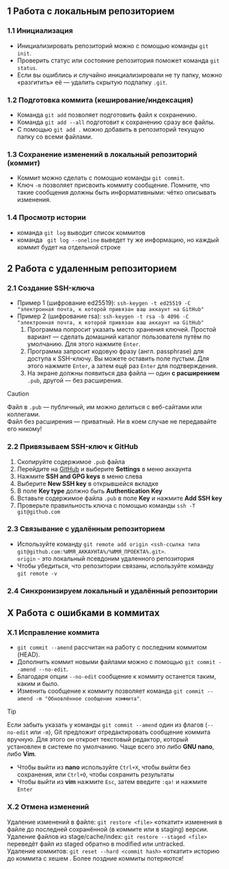 ## 1 Работа с локальным репозиторием
### 1.1 Инициализация  
- Инициализировать репозиторий можно с помощью команды ```git init```.  
- Проверить статус или состояние репозитория поможет команда ```git status```.  
- Если вы ошиблись и случайно инициализировали не ту папку, можно «разгитить» её — удалить скрытую подпапку ```.git```.  
  
### 1.2  Подготовка коммита (кеширование/индексация)
- Команда ```git add``` позволяет подготовить файл к сохранению.  
- Команда ```git add --all``` подготовит к сохранению сразу все файлы.  
- С помощью ```git add .``` можно добавить в репозиторий текущую папку со всеми файлами.  
  
### 1.3 Сохранение изменений в локальный репозиторий (коммит)  
- Коммит можно сделать с помощью команды ```git commit```.  
- Ключ ```-m``` позволяет присвоить коммиту сообщение. Помните, что такие сообщения должны быть информативными: чётко описывать изменения.  
  
### 1.4 Просмотр истории  
- команда ```git log``` выводит список коммитов  
- команда ``` git log --oneline``` выведет ту же информацию, но каждый коммит будет на отдельной строке  
  
## 2 Работа с удаленным репозиторием  
### 2.1 Создание SSH-ключа  
- Пример 1 (шифрование ed25519): ```ssh-keygen -t ed25519 -C "электронная почта, к которой привязан ваш аккаунт на GitHub"```  
- Пример 2 (шифрование rsa): ```ssh-keygen -t rsa -b 4096 -C "электронная почта, к которой привязан ваш аккаунт на GitHub" ```  
   1) Программа попросит указать место хранения ключей. Простой вариант — сделать домашний каталог пользователя путём по умолчанию. Для этого нажмите ```Enter```.  
   2) Программа запросит кодовую фразу (англ. passphrase) для доступа к SSH-ключу. Вы можете оставить поле пустым. Для этого нажмите ```Enter```, а затем ещё раз ```Enter``` для подтверждения.  
   3) На экране должны появиться два файла — один **с расширением** ```.pub```, другой — без расширения.  
> [!CAUTION]  
> Файл в ```.pub``` — публичный, им можно делиться с веб-сайтами или коллегами.  
> Файл без расширения — приватный. Ни в коем случае не передавайте его никому!  
  
### 2.2 Привязываем SSH-ключ к GitHub  
  1. Скопируйте содержимое ```.pub``` файла  
  2. Перейдите на [GitHub](https://github.com/) и выберите **Settings** в меню аккаунта  
  3. Нажмите **SSH and GPG keys** в меню слева  
  4. Выберите **New SSH key** в открывшейся вкладке  
  5. В поле **Key type** должно быть **Authentication Key**  
  6. Вставьте содержимое файла ```.pub``` в поле **Key** и нажмите **Add SSH key**  
  7. Проверьте правильность ключа с помощью команды ```ssh -T git@github.com```  

### 2.3 Связывание с удалённым репозиторием  
- Используйте команду ```git remote add origin <ssh-ссылка типа git@github.com:%ИМЯ_АККАУНТА%/%ИМЯ_ПРОЕКТА%.git>```.  
```origin``` - это локальный псевдоним удаленного репозитория
- Чтобы убедиться, что репозитории связаны, используйте команду ```git remote -v```   
  
### 2.4 Синхронизируем локальный и удалённый репозитории  

## X Работа с ошибками в коммитах  
### X.1 Исправление коммита   
- ```git commit --amend``` рассчитан на работу с последним коммитом (HEAD).  
- Дополнить коммит новыми файлами можно с помощью ```git commit --amend --no-edit```.  
- Благодаря опции ```--no-edit``` сообщение к коммиту останется таким, каким и было.  
- Изменить сообщение к коммиту позволяет команда ```git commit --amend -m "Обновлённое сообщение коммита"```.  
> [!TIP]  
> Если забыть указать у команды ```git commit --amend``` один из флагов (```--no-edit``` или ```-m```), Git предложит отредактировать сообщение коммита вручную. Для этого он откроет текстовый редактор, который установлен в системе по умолчанию. Чаще всего это либо **GNU nano**, либо **Vim**.  
> * Чтобы выйти из **nano** используйте ```Ctrl+X```, чтобы выйти без сохранения, или ```Ctrl+O```, чтобы сохранить результаты  
> * Чтобы выйти из **vim** нажмите ```Esc```, затем введите ```:qa!``` и нажмите ```Enter```  
  
### X.2 Отмена изменений  
Удаление изменений в файле: ```git restore <file>``` «откатит» изменения в файле до последней сохранённой (в коммите или в staging) версии.  
Удаление файлов из stage/cache/index: ```git restore --staged <file>``` переведёт файл из staged обратно в modified или untracked.  
Удаление коммитов: ```git reset --hard <commit hash>``` «откатит» историю до коммита с хешем <hash>. Более поздние коммиты потеряются!  
  

  
  